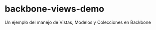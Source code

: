 backbone-views-demo
===================

Un ejemplo del manejo de Vistas, Modelos y Colecciones en Backbone